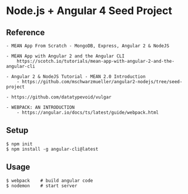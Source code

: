# Node.js + Angular 4 Seed Project


## Reference
    - MEAN App From Scratch - MongoDB, Express, Angular 2 & NodeJS

    - MEAN App with Angular 2 and the Angular CLI
        https://scotch.io/tutorials/mean-app-with-angular-2-and-the-angular-cli

    - Angular 2 & NodeJS Tutorial - MEAN 2.0 Introduction
        - https://github.com/mschwarzmueller/angular2-nodejs/tree/seed-project
    
    - https://github.com/datatypevoid/vulgar

    - WEBPACK: AN INTRODUCTION
        - https://angular.io/docs/ts/latest/guide/webpack.html
    
## Setup
    $ npm init
    $ npm install -g angular-cli@latest    


## Usage
    $ webpack    # build angular code
    $ nodemon    # start server
